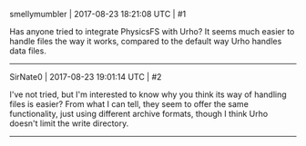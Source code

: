 smellymumbler | 2017-08-23 18:21:08 UTC | #1

Has anyone tried to integrate PhysicsFS with Urho? It seems much easier to handle files the way it works, compared to the default way Urho handles data files.

-------------------------

SirNate0 | 2017-08-23 19:01:14 UTC | #2

I've not tried, but I'm interested to know why you think its way of handling files is easier? From what I can tell, they seem to offer the same functionality, just using different archive formats, though I think Urho doesn't limit the write directory.

-------------------------

